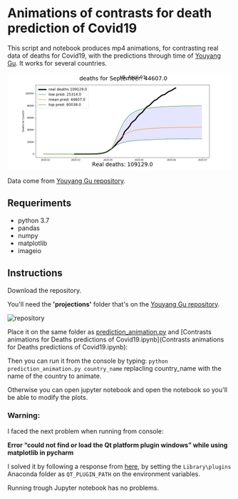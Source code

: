 # Animations of contrasts for death prediction of Covid19
 This script and notebook produces mp4 animations, for contrasting real data of deaths for Covid19, with the predictions through time of [Youyang Gu](https://github.com/youyanggu/covid19_projections). It works for several countries.

 ![GIF EXAMPLE](test.gif)

Data come from [Youyang Gu repository](https://github.com/youyanggu/covid19_projections).

## Requeriments
* python 3.7
* pandas
* numpy
* matplotlib
* imageio
## Instructions
Download the repository.

You'll need the **'projections'** folder that's on the [Youyang Gu repository](https://github.com/youyanggu/covid19_projections).  

![repository](https://i.imgur.com/j7I7NZb.png)
 
Place it on the same folder as [prediction_animation.py](prediction_animation.py) and [Contrasts animations for Deaths predictions of Covid19.ipynb](Contrasts animations for Deaths predictions of Covid19.ipynb):  

Then you can run it from the console by typing: ` python prediction_animation.py country_name ` replacling country_name with the name of the country to animate.

Otherwise you can open jupyter notebook and open the notebook so you'll be able to modify the plots.

### Warning:
I faced the next problem when running from console:

**Error “could not find or load the Qt platform plugin windows” while using matplotlib in pycharm**

I solved it by following a response from [here](https://stackoverflow.com/questions/41994485/error-could-not-find-or-load-the-qt-platform-plugin-windows-while-using-matplo), by setting the `Library\plugins` Anaconda folder as `QT_PLUGIN_PATH` on the environment variables.

Running trough Jupyter notebook has no problems.